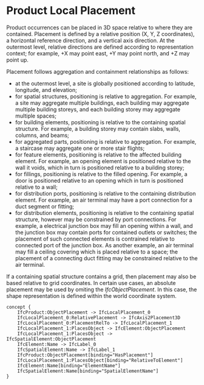 Product Local Placement
=======================

Product occurrences can be placed in 3D space relative to where they are contained. Placement is defined by a relative position (X, Y, Z coordinates), a horizontal reference direction, and a vertical axis direction. At the outermost level, relative directions are defined according to representation context; for example, +X may point east, +Y may point north, and +Z may point up.

Placement follows aggregation and containment relationships as follows:

* at the outermost level, a site is globally positioned according to latitude, longitude, and elevation;
* for spatial structures, positioning is relative to aggregation. For example, a site may aggregate multiple buildings, each building may aggregate multiple building storeys, and each building storey may aggregate multiple spaces;
* for building elements, positioning is relative to the containing spatial structure. For example, a building storey may contain slabs, walls, columns, and beams;
* for aggregated parts, positioning is relative to aggregation. For example, a staircase may aggregate one or more stair flights;
* for feature elements, positioning is relative to the affected building element. For example, an opening element is positioned relative to the wall it voids, which in turn is positioned relative to a building storey;
* for fillings, positioning is relative to the filled opening. For example, a door is positioned relative to an opening which in turn is positioned relative to a wall;
* for distribution ports, positioning is relative to the containing distribution element. For example, an air terminal may have a port connection for a duct segment or fitting;
* for distribution elements, positioning is relative to the containing spatial structure, however may be constrained by port connections. For example, a electrical junction box may fill an opening within a wall, and the junction box may contain ports for contained outlets or switches; the placement of such connected elements is contrained relative to connected port of the junction box. As another example, an air terminal may fill a ceiling covering which is placed relative to a space; the placement of a connecting duct fitting may be constrained relative to the air terminal.

If a containing spatial structure contains a grid, then placement may also be based relative to grid coordinates. In certain use cases, an absolute placement may be used by omiting the _IfcObjectPlacement_. In this case, the shape representation is defined within the world coordinate system.

```
concept {
    IfcProduct:ObjectPlacement -> IfcLocalPlacement_0
    IfcLocalPlacement_0:RelativePlacement -> IfcAxis2Placement3D
    IfcLocalPlacement_0:PlacementRelTo -> IfcLocalPlacement_1
    IfcLocalPlacement_1:PlacesObject -> IfcElement:ObjectPlacement
    IfcLocalPlacement_1:PlacesObject -> IfcSpatialElement:ObjectPlacement
    IfcElement:Name -> IfcLabel_0
    IfcSpatialElement:Name -> IfcLabel_1
    IfcProduct:ObjectPlacement[binding="HasPlacement"]
    IfcLocalPlacement_1:PlacesObject[binding="RelativeToElement"]
    IfcElement:Name[binding="ElementName"]
    IfcSpatialElement:Name[binding="SpatialElementName"]
}
```
